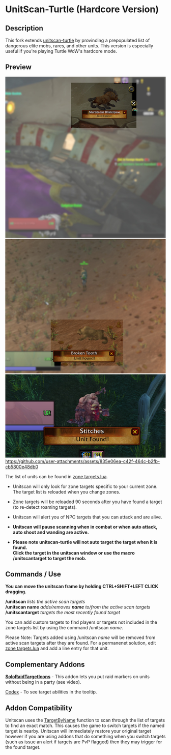 

# UnitScan-Turtle (Hardcore Version)

## Description
This fork extends [unitscan-turtle](https://github.com/GryllsAddons/unitscan-turtle) by provinding a prepopulated list of  dangerous elite mobs, rares, and other units. This version is especially useful if you're playing Turtle WoW's hardcore mode.

## Preview
![Example1](preview/unitscan1.jpg)
![Example2](preview/unitscan2.jpg)
![Example3](preview/unitscan3.jpg)
https://github.com/user-attachments/assets/835e06ea-c42f-464c-b2fb-cb5800e48db0



The list of units can be found in [zone targets.lua](https://raw.githubusercontent.com/RetroCro/unitscan-turtle/master/zonetargets.lua).


 - Unitscan will only look for zone targets specific to your current
   zone. The target list is reloaded when you change zones.
   
-   Zone targets will be reloaded 90 seconds after you have found a
   target (to re-detect roaming targets).
   
-   Unitscan will alert you of NPC targets that you can attack and are
   alive.
   
-   **Unitscan will pause scanning when in combat or when auto attack, auto shoot and wanding are active.**  
-   **Please note unitscan-turtle will not auto target the target when it is found.**    
   **Click the target in the unitscan window or use the macro /unitscantarget to target the mob.**

## Commands / Use
**You can move the unitscan frame by holding CTRL+SHIFT+LEFT CLICK dragging.**


**/unitscan** *lists the active scan targets*    
**/unitscan name** *adds/removes **name** to/from the active scan targets*    
**/unitscantarget** *targets the most recently found target*    

You can add custom targets to find players or targets not included in the zone targets list by using the command /unitscan *name*. 

Please Note: Targets added using /unitscan *name* will be removed from active scan targets after they are found. For a permanenet solution, edit [zone targets.lua](https://raw.githubusercontent.com/RetroCro/unitscan-turtle/master/zonetargets.lua) and add a line entry for that unit.

## Complementary Addons
[**SoloRaidTargetIcons**](https://github.com/refaim/SoloRaidTargetIcons) - This addon lets you put raid markers on units without being in a party (see video).

[Codex](https://github.com/nakda/codex/tree/main) - To see target abilities in the tooltip.

## Addon Compatibility
Unitscan uses the [TargetByName](https://wowpedia.fandom.com/wiki/API_TargetByName) function to scan through the list of targets to find an exact match. This causes the game to switch targets if the named target is nearby. Unitscan will immediately restore your original target however if you are using addons that do something when you switch targets (such as issue an alert if targets are PvP flagged) then they may trigger for the found target.
